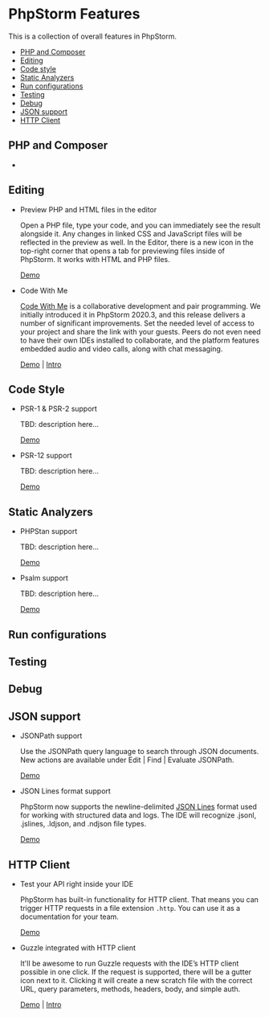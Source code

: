 # PhpStorm Features

This is a collection of overall features in PhpStorm.

- [PHP and Composer](#php-and-composer)
- [Editing](#editing)
- [Code style](#code-style)
- [Static Analyzers](#static-analyzers)
- [Run configurations](#run-configurations)
- [Testing](#testing)
- [Debug](#debug)
- [JSON support](#json-support)
- [HTTP Client](#http-client)

## PHP and Composer

*

## Editing

* Preview PHP and HTML files in the editor

  Open a PHP file, type your code, and you can immediately
  see the result alongside it. Any changes in linked CSS and
  JavaScript files will be reflected in the preview as well.
  In the Editor, there is a new icon in the top-right corner
  that opens a tab for previewing files inside of PhpStorm.
  It works with HTML and PHP files.

  [Demo](../features/preview-in-the-editor/index.php)

* Code With Me

  [Code With Me](https://www.jetbrains.com/code-with-me/) is a
  collaborative development and pair programming. We initially
  introduced it in PhpStorm 2020.3, and this release delivers a
  number of significant improvements. Set the needed level of
  access to your project and share the link with your guests.
  Peers do not even need to have their own IDEs installed to
  collaborate, and the platform features embedded audio and video
  calls, along with chat messaging.

  [Demo](../features/code-with-me/index.php) |
  [Intro](https://blog.jetbrains.com/phpstorm/2020/10/phpstorm-2020-3-eap-5/#code_with_me)
  
## Code Style

* PSR-1 & PSR-2 support

  TBD: description here...

  [Demo]()

* PSR-12 support
  
  TBD: description here...

  [Demo]()
    
## Static Analyzers

* PHPStan support
  
  TBD: description here...

  [Demo]()

* Psalm support

  TBD: description here...

  [Demo]()

## Run configurations

## Testing

## Debug

## JSON support

* JSONPath support

  Use the JSONPath query language to search through JSON
  documents. New actions are available under Edit | Find |
  Evaluate JSONPath.

  [Demo](../features/json-path-support/bookshop.json)

* JSON Lines format support

  PhpStorm now supports the newline-delimited
  [JSON Lines](https://jsonlines.org) format used for working
  with structured data and logs. The IDE will recognize .jsonl,
  .jslines, .ldjson, and .ndjson file types.

  [Demo](../features/json-lines-format-support/ranking.jsonl)

## HTTP Client

* Test your API right inside your IDE
    
    PhpStorm has built-in functionality for HTTP client. That means
    you can trigger HTTP requests in a file extension `.http`. You 
    can use it as a documentation for your team.

    [Demo](http-client/index.php)

* Guzzle integrated with HTTP client

  It'll be awesome to run Guzzle requests with the IDE’s HTTP
  client possible in one click. If the request is supported,
  there will be a gutter icon next to it. Clicking it will
  create a new scratch file with the correct URL, query
  parameters, methods, headers, body, and simple auth.

  [Demo](../features/http-client/guzzle_integration.php) |
  [Intro](https://blog.jetbrains.com/phpstorm/2020/10/phpstorm-2020-3-eap-5/#guzzle_integrated_with_phpstorm_s_http_client)
